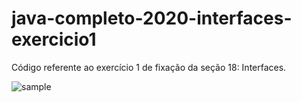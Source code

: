 # java-completo-2020-interfaces-exercicio1

Código referente ao exercício 1 de fixação da seção 18: Interfaces.

<image src="https://raw.githubusercontent.com/BruE0/java-completo-2020/master/InterfacesExercicio1/sample.png" alt="sample">
